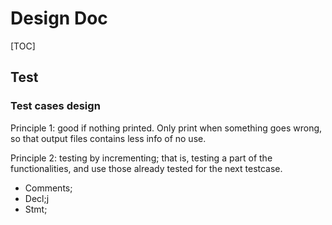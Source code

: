 # Design Doc

[TOC]

## Test

### Test cases design

Principle 1: good if nothing printed. Only print when something goes wrong, so that output files contains less info of no use.

Principle 2: testing by incrementing; that is, testing a part of the functionalities, and use those already tested for the next testcase.

- Comments;
- Decl;j
- Stmt;